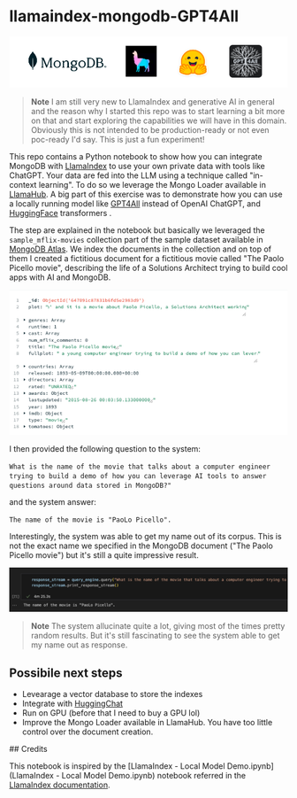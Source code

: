 # llamaindex-mongodb-GPT4All

![header](/docs/header.png?raw=true "header")

> **Note**
> I am still very new to LlamaIndex and generative AI in general and the reason why I started this repo was to start learning a bit more on that and start exploring the capabilities we will have in this domain. Obviously this is not intended to be production-ready or not even poc-ready I'd say. This is just a fun experiment!

This repo contains a Python notebook to show how you can integrate MongoDB with [LlamaIndex](https://gpt-index.readthedocs.io/en/latest/) to use your own private data with tools like ChatGPT. Your data are fed into the LLM using a technique called "in-context learning".  To do so we leverage the Mongo Loader available in [LlamaHub](https://llamahub.ai/l/mongo). 
A big part of this exercise was to demonstrate how you can use a locally running model like [GPT4All](https://gpt4all.io/index.html) instead of OpenAI ChatGPT, and [HuggingFace](https://huggingface.co/) transformers .


The step are explained in the notebook but basically we leveraged the `sample_mflix-movies` collection part of the sample dataset available in [MongoDB Atlas](https://www.mongodb.com/atlas/database). We index the documents in the collection and on top of them I created a fictitious document for a fictitious movie called "The Paolo Picello movie", describing the life of a Solutions Architect trying to build cool apps with AI and MongoDB.

![movie](/docs/paolopicellomovie.png?raw=true "movie")


I then provided the following question to the system:

`What is the name of the movie that talks about a computer engineer trying to build a demo of how you can leverage AI tools to answer questions around data stored in MongoDB?"`

and the system answer:

`The name of the movie is "PaoLo Picello".`

Interestingly, the system was able to get my name out of its corpus. This is not the exact name we specified in the MongoDB document ("The Paolo Picello movie") but it's still a quite impressive result. 

![movie](/docs/response.png?raw=true "movie")


> **Note**
> The system allucinate quite a lot, giving most of the times pretty random results. But it's still fascinating to see the system able to get my name out as response. 

## Possibile next steps

- Levearage a vector database to store the indexes
- Integrate with [HuggingChat](https://huggingface.co/chat/)
- Run on GPU (before that I need to buy a GPU lol)
- Improve the Mongo Loader available in LlamaHub. You have too little control over the document creation. 

## Credits

This notebook is inspired by the [LlamaIndex - Local Model Demo.ipynb](LlamaIndex - Local Model Demo.ipynb) notebook referred in the [LlamaIndex documentation](https://gpt-index.readthedocs.io/en/latest/guides/tutorials.html).











